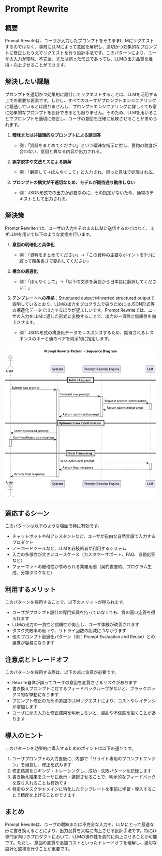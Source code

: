 # Prompt Rewrite

## 概要
Prompt Rewriteは、ユーザが入力したプロンプトをそのままLLMにリクエストするのではなく、事前にLLMによって意図を解釈し、適切かつ効果的なプロンプトに修正したうえでリクエストを行う設計手法です。このパターンにより、ユーザの入力が曖昧、不完全、または誤った形式であっても、LLMの出力品質を維持・向上させることができます。

## 解決したい課題

プロンプトを適切かつ効果的に設計してリクエストすることは、LLMを活用する上での重要な要素です。しかし、すべてのユーザがプロンプトエンジニアリングに精通しているとは限りませんし、プロンプトエンジニアリングに詳しくても常に効果的なプロンプトを設計できるとも限りません。そのため、LLMを用いることでプロンプトを適切に修正し、ユーザの意図を正確に反映させることが求められます。

1. **曖昧または非論理的なプロンプトによる誤回答**
   - 例：「資料をまとめてください」という曖昧な指示に対し、要約の粒度が合わない、意図と異なる内容が出力される。

2. **誤字脱字や文法ミスによる誤解**
   - 例：「翻訳して→ほんやくして」と入力され、誤った意味で処理される。

3. **プロンプトの構文が不適切なため、モデルが期待通り動作しない**
   - 例：JSON形式での出力が必要なのに、その指定がないため、通常のテキストとして出力される。

## 解決策
Prompt Rewriteでは、ユーザの入力をそのままLLMに送信するのではなく、まずLLMを用いて以下のような変換を行います。

1. **意図の明確化と具体化**
   - 例：「資料をまとめてください」→「この資料の主要なポイントを3つに絞って箇条書きで要約してください」

2. **構文の最適化**
   - 例：「ほんやくして」→「以下の文章を英語から日本語に翻訳してください：」

3. **テンプレートへの準拠**：Structured outputやInverted structured outputで説明しているとおり、LLMの出力をプログラムで扱うためにはJSON形式等の構造化データで出力するほうが望ましいです。Prompt Rewriteでは、ユーザの入力をLLMに適した形式に変換することで、出力の一貫性と信頼性を向上させます。
   - 例：JSON形式の構造化データでレスポンスするため、期待されるレスポンスのキーと値のペアを明示的に指定します。

![img](uml/images/prompt_rewrite_sequence.png)

## 適応するシーン
このパターンは以下のような場面で特に有効です。

- チャットボットやAIアシスタントなど、ユーザが自由な自然言語で入力するプロダクト
- ノーコードツールなど、LLMを非技術者が利用するシステム
- 入力の多様性が大きいユースケース（カスタマーサポート、FAQ、自動応答など）
- フォーマットの厳格性が求められる業務用途（契約書要約、プログラム生成、分類タスクなど）

## 利用するメリット
このパターンを採用することで、以下のメリットが得られます。

- ユーザがプロンプト設計の専門知識を持っていなくても、質の高い応答を得られます
- LLMの出力の一貫性と信頼性が向上し、ユーザ体験が改善されます
- タスク失敗率の低下や、リトライ回数の削減につながります
- 他のプロンプト最適化パターン（例：Prompt Evaluation and Reuse）との連携が容易になります

## 注意点とトレードオフ
このパターンを採用する際は、以下の点に注意が必要です。

- Rewrite自体が誤ってユーザの意図を変質させるリスクがあります
- 書き換えプロンプトに対するフィードバックループがないと、ブラックボックス的な挙動になります
- プロンプト修正のための追加のLLMリクエストにより、コストやレイテンシが増加します
- ユーザに元の入力と修正結果を明示しないと、混乱や不信感を招くことがあります

## 導入のヒント
このパターンを効果的に導入するためのポイントは以下の通りです。

1. ユーザプロンプトの入力直後に、内部で「リライト専用のプロンプトエンジン」を用意し、修正を試みます
2. 修正結果をロギング・トレーシングし、成功・失敗パターンを記録します
3. 書き換え結果をユーザに表示・選択させることで、明示的なフィードバックを取り入れることも有効です
4. 特定のタスクやドメインに特化したテンプレートを事前に学習・導入することで精度を上げることができます

## まとめ
Prompt Rewriteは、ユーザの曖昧または不完全な入力を、LLMにとって最適な形に書き換えることにより、出力品質を大幅に向上させる設計手法です。特に非専門家向けのプロダクトにおいて、LLMの操作性を劇的に向上させることが可能です。ただし、意図の変質や追加コストといったトレードオフを理解し、適切な設計と監視を行うことが重要です。
